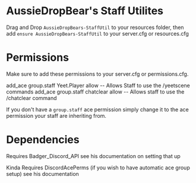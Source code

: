 # AussieDropBear's Staff Utilites

Drag and Drop ``AussieDropBears-StaffUtil`` to your resources folder, then add ``ensure AussieDropBears-StaffUtil`` to your server.cfg or resources.cfg

# Permissions

Make sure to add these permissions to your server.cfg or permissions.cfg.

add_ace group.staff Yeet.Player allow -- Allows Staff to use the /yeetscene commands
add_ace group.staff chatclear allow -- Allows staff to use the /chatclear command


If you don't have a ``group.staff`` ace permission simply change it to the ace permission your staff are inheriting from.

# Dependencies

Requires Badger_Discord_API see his documentation on setting that up

Kinda Requires DiscordAcePerms (if you wish to have automatic ace group setup) see his documentation
